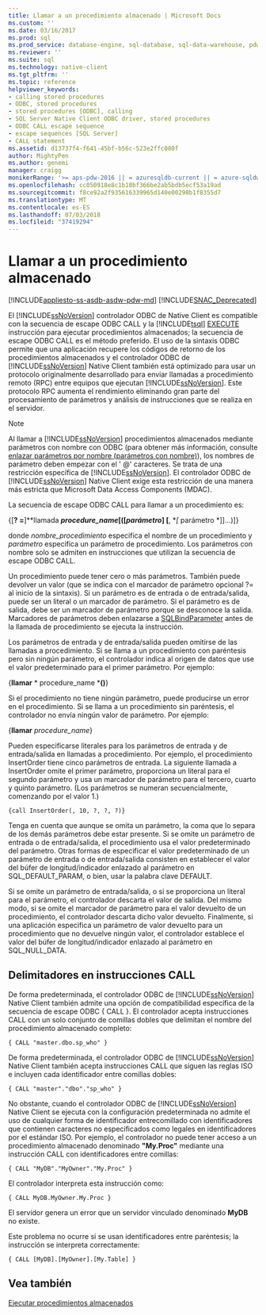 ```yaml
---
title: Llamar a un procedimiento almacenado | Microsoft Docs
ms.custom: ''
ms.date: 03/16/2017
ms.prod: sql
ms.prod_service: database-engine, sql-database, sql-data-warehouse, pdw
ms.reviewer: ''
ms.suite: sql
ms.technology: native-client
ms.tgt_pltfrm: ''
ms.topic: reference
helpviewer_keywords:
- calling stored procedures
- ODBC, stored procedures
- stored procedures [ODBC], calling
- SQL Server Native Client ODBC driver, stored procedures
- ODBC CALL escape sequence
- escape sequences [SQL Server]
- CALL statement
ms.assetid: d13737f4-f641-45bf-b56c-523e2ffc080f
author: MightyPen
ms.author: genemi
manager: craigg
monikerRange: '>= aps-pdw-2016 || = azuresqldb-current || = azure-sqldw-latest || >= sql-server-2016 || = sqlallproducts-allversions'
ms.openlocfilehash: cc050918e8c1b18bf366be2ab5bdb5ecf53a19ad
ms.sourcegitcommit: f8ce92a2f935616339965d140e00298b1f8355d7
ms.translationtype: MT
ms.contentlocale: es-ES
ms.lasthandoff: 07/03/2018
ms.locfileid: "37419294"
---
```

# <a name="calling-a-stored-procedure"></a>Llamar a un procedimiento almacenado
[!INCLUDE[appliesto-ss-asdb-asdw-pdw-md](../../includes/appliesto-ss-asdb-asdw-pdw-md.md)]
[!INCLUDE[SNAC_Deprecated](../../includes/snac-deprecated.md)]

  El [!INCLUDE[ssNoVersion](../../includes/ssnoversion-md.md)] controlador ODBC de Native Client es compatible con la secuencia de escape ODBC CALL y la [!INCLUDE[tsql](../../includes/tsql-md.md)] [EXECUTE](../../t-sql/language-elements/execute-transact-sql.md) instrucción para ejecutar procedimientos almacenados; la secuencia de escape ODBC CALL es el método preferido. El uso de la sintaxis ODBC permite que una aplicación recupere los códigos de retorno de los procedimientos almacenados y el controlador ODBC de [!INCLUDE[ssNoVersion](../../includes/ssnoversion-md.md)] Native Client también está optimizado para usar un protocolo originalmente desarrollado para enviar llamadas a procedimiento remoto (RPC) entre equipos que ejecutan [!INCLUDE[ssNoVersion](../../includes/ssnoversion-md.md)]. Este protocolo RPC aumenta el rendimiento eliminando gran parte del procesamiento de parámetros y análisis de instrucciones que se realiza en el servidor.  
  
> [!NOTE]  
>  Al llamar a [!INCLUDE[ssNoVersion](../../includes/ssnoversion-md.md)] procedimientos almacenados mediante parámetros con nombre con ODBC (para obtener más información, consulte [enlazar parámetros por nombre (parámetros con nombre)](http://go.microsoft.com/fwlink/?LinkID=209721)), los nombres de parámetro deben empezar con el ' @' caracteres. Se trata de una restricción específica de [!INCLUDE[ssNoVersion](../../includes/ssnoversion-md.md)]. El controlador ODBC de [!INCLUDE[ssNoVersion](../../includes/ssnoversion-md.md)] Native Client exige esta restricción de una manera más estricta que Microsoft Data Access Components (MDAC).  
  
 La secuencia de escape ODBC CALL para llamar a un procedimiento es:  
  
 {[**? =**]**llamada ***procedure_name*[([*parámetro*] [**, **[* parámetro *]]...)]}  
  
 donde *nombre_procedimiento* especifica el nombre de un procedimiento y *parámetro* especifica un parámetro de procedimiento. Los parámetros con nombre solo se admiten en instrucciones que utilizan la secuencia de escape ODBC CALL.  
  
 Un procedimiento puede tener cero o más parámetros. También puede devolver un valor (que se indica con el marcador de parámetro opcional ?= al inicio de la sintaxis). Si un parámetro es de entrada o de entrada/salida, puede ser un literal o un marcador de parámetro. Si el parámetro es de salida, debe ser un marcador de parámetro porque se desconoce la salida. Marcadores de parámetros deben enlazarse a [SQLBindParameter](../../relational-databases/native-client-odbc-api/sqlbindparameter.md) antes de la llamada de procedimiento se ejecuta la instrucción.  
  
 Los parámetros de entrada y de entrada/salida pueden omitirse de las llamadas a procedimiento. Si se llama a un procedimiento con paréntesis pero sin ningún parámetro, el controlador indica al origen de datos que use el valor predeterminado para el primer parámetro. Por ejemplo:  
  
 {**llamar** * procedure_name ***()**}  
  
 Si el procedimiento no tiene ningún parámetro, puede producirse un error en el procedimiento. Si se llama a un procedimiento sin paréntesis, el controlador no envía ningún valor de parámetro. Por ejemplo:  
  
 {**llamar** *procedure_name*}  
  
 Pueden especificarse literales para los parámetros de entrada y de entrada/salida en llamadas a procedimiento. Por ejemplo, el procedimiento InsertOrder tiene cinco parámetros de entrada. La siguiente llamada a InsertOrder omite el primer parámetro, proporciona un literal para el segundo parámetro y usa un marcador de parámetro para el tercero, cuarto y quinto parámetro. (Los parámetros se numeran secuencialmente, comenzando por el valor 1.)  
  
```  
{call InsertOrder(, 10, ?, ?, ?)}  
```  
  
 Tenga en cuenta que aunque se omita un parámetro, la coma que lo separa de los demás parámetros debe estar presente. Si se omite un parámetro de entrada o de entrada/salida, el procedimiento usa el valor predeterminado del parámetro. Otras formas de especificar el valor predeterminado de un parámetro de entrada o de entrada/salida consisten en establecer el valor del búfer de longitud/indicador enlazado al parámetro en SQL_DEFAULT_PARAM, o bien, usar la palabra clave DEFAULT.  
  
 Si se omite un parámetro de entrada/salida, o si se proporciona un literal para el parámetro, el controlador descarta el valor de salida. Del mismo modo, si se omite el marcador de parámetro para el valor devuelto de un procedimiento, el controlador descarta dicho valor devuelto. Finalmente, si una aplicación especifica un parámetro de valor devuelto para un procedimiento que no devuelve ningún valor, el controlador establece el valor del búfer de longitud/indicador enlazado al parámetro en SQL_NULL_DATA.  
  
## <a name="delimiters-in-call-statements"></a>Delimitadores en instrucciones CALL  
 De forma predeterminada, el controlador ODBC de [!INCLUDE[ssNoVersion](../../includes/ssnoversion-md.md)] Native Client también admite una opción de compatibilidad específica de la secuencia de escape ODBC { CALL }. El controlador acepta instrucciones CALL con un solo conjunto de comillas dobles que delimitan el nombre del procedimiento almacenado completo:  
  
```  
{ CALL "master.dbo.sp_who" }  
```  
  
 De forma predeterminada, el controlador ODBC de [!INCLUDE[ssNoVersion](../../includes/ssnoversion-md.md)] Native Client también acepta instrucciones CALL que siguen las reglas ISO e incluyen cada identificador entre comillas dobles:  
  
```  
{ CALL "master"."dbo"."sp_who" }  
```  
  
 No obstante, cuando el controlador ODBC de [!INCLUDE[ssNoVersion](../../includes/ssnoversion-md.md)] Native Client se ejecuta con la configuración predeterminada no admite el uso de cualquier forma de identificador entrecomillado con identificadores que contienen caracteres no especificados como legales en identificadores por el estándar ISO. Por ejemplo, el controlador no puede tener acceso a un procedimiento almacenado denominado **"My.Proc"** mediante una instrucción CALL con identificadores entre comillas:  
  
```  
{ CALL "MyDB"."MyOwner"."My.Proc" }  
```  
  
 El controlador interpreta esta instrucción como:  
  
```  
{ CALL MyDB.MyOwner.My.Proc }  
```  
  
 El servidor genera un error que un servidor vinculado denominado **MyDB** no existe.  
  
 Este problema no ocurre si se usan identificadores entre paréntesis; la instrucción se interpreta correctamente:  
  
```  
{ CALL [MyDB].[MyOwner].[My.Table] }  
```  
  
## <a name="see-also"></a>Vea también  
 [Ejecutar procedimientos almacenados](../../relational-databases/native-client-odbc-stored-procedures/running-stored-procedures.md)  
  
  
